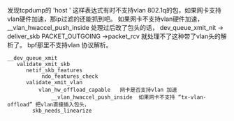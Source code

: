 发现tcpdump的 'host <ip>'  这样表达式有时不支持vlan 802.1q的包，如果网卡支持vlan硬件加速，那ip过滤的还能抓到吧。
如果网卡不支持vlan硬件加速，__vlan_hwaccel_push_inside  处理过后改了包头的话， dev_queue_xmit_nit  -> deliver_skb PACKET_OUTGOING  ->packet_rcv 就处理不了这种带了vlan头的解析了。
bpf那里不支持vlan 协议解析。
```text
__dev_queue_xmit  
   validate_xmit_skb
      netif_skb_features
           ndo_features_check
      validate_xmit_vlan
          vlan_hw_offload_capable   网卡是否支持vlan 加速 
              __vlan_hwaccel_push_inside  如果网卡不支持 “tx-vlan-offload” 把vlan直接插入包头，
        skb_needs_linearize
```
